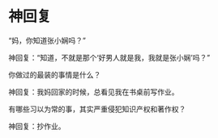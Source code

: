 # 神回复

“妈，你知道张小娴吗？” 

神回复：“知道，不就是那个‘好男人就是我，我就是张小娴’吗？” 

你做过的最装的事情是什么？ 

神回复：我妈回家的时候，总看见我在书桌前写作业。 

有哪些习以为常的事，其实严重侵犯知识产权和著作权？ 

神回复：抄作业。